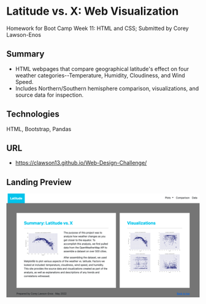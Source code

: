# Latitude vs. X: Web Visualization

Homework for Boot Camp Week 11: HTML and CSS; Submitted by Corey Lawson-Enos

## Summary
* HTML webpages that compare geographical latitude's effect on four weather categories--Temperature, Humidity, Cloudiness, and Wind Speed. 
* Includes Northern/Southern hemisphere comparison, visualizations, and source data for inspection.

## Technologies
HTML, Bootstrap, Pandas

## URL

* https://clawson13.github.io/Web-Design-Challenge/

## Landing Preview

![Landing Preview](assets/images/landing_preview.png)
